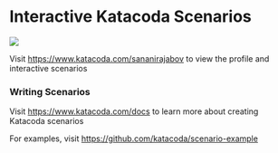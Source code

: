 # Interactive Katacoda Scenarios

[![](http://shields.katacoda.com/katacoda/sananirajabov/count.svg)](https://www.katacoda.com/sananirajabov "Get your profile on Katacoda.com")

Visit https://www.katacoda.com/sananirajabov to view the profile and interactive scenarios

### Writing Scenarios
Visit https://www.katacoda.com/docs to learn more about creating Katacoda scenarios

For examples, visit https://github.com/katacoda/scenario-example
